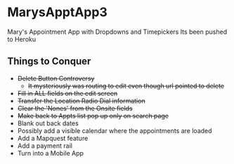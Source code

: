 # MarysApptApp3
Mary's Appointment App with Dropdowns and Timepickers
Its been pushed to Heroku

## Things to Conquer
* ~~Delete Button Controversy~~
    * ~~It mysteriously was routing to edit even though url pointed to delete~~
* ~~Fill in ALL fields on the edit screen~~
* ~~Transfer the Location Radio Dial information~~
* ~~Clear the 'Nones' from the Onsite fields~~
* ~~Make back to Appts list pop up only on search page~~
* Blank out back dates
* Possibly add a visible calendar where the appointments are loaded
* Add a Mapquest feature
* Add a payment rail
* Turn into a Mobile App
